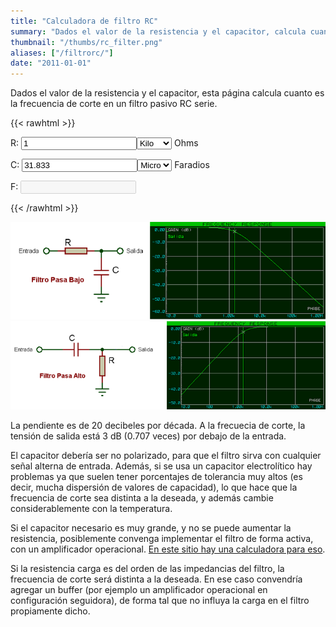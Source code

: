 ```yaml
---
title: "Calculadora de filtro RC"
summary: "Dados el valor de la resistencia y el capacitor, calcula cuanto es la frecuencia de corte en un filtro pasivo RC serie."
thumbnail: "/thumbs/rc_filter.png"
aliases: ["/filtrorc/"]
date: "2011-01-01"
---
```


Dados el valor de la resistencia y el capacitor, esta página calcula cuanto es la frecuencia de corte en un filtro pasivo RC serie.

{{< rawhtml >}}
<form action="">
<p>R: <input id="r" value="1"  type="number"/><select id="rScale" >
  <option></option>
  <option selected="selected">Kilo</option>
  <option>Mega</option>
</select> Ohms</p>
<p>C: <input id="c" value="31.833"  type="number"/><select id="cScale" >
  <option>Pico</option>
  <option>Nano</option>
  <option selected="selected">Micro</option>
  <option>Mili</option>
</select> Faradios</p>
<p>F: <input id="f" disabled="disabled" /></p>
</form>
<script src="/inc/calculators/rc_filter.js"></script>
{{< /rawhtml >}}

![Esquematico Filtro RC pasa bajos](/images/filtropasabajos.png)
![Esquematico Filtro RC pasa altos](/images/filtropasaaltos.png)

La pendiente es de 20 decibeles por década. A la frecuecia de corte, la tensión de salida está 3 dB (0.707 veces) por debajo de la entrada.

El capacitor debería ser no polarizado, para que el filtro sirva con cualquier señal alterna de entrada. Además, si se usa un capacitor electrolítico hay problemas ya que suelen tener porcentajes de tolerancia muy altos (es decir, mucha dispersión de valores de capacidad), lo que hace que la frecuencia de corte sea distinta a la deseada, y además cambie considerablemente con la temperatura.

Si el capacitor necesario es muy grande, y no se puede aumentar la resistencia, posiblemente convenga implementar el filtro de forma activa, con un amplificador operacional. [En este sitio hay una calculadora para eso](http://sim.okawa-denshi.jp/en/OPseikiLowkeisan.htm).

Si la resistencia carga es del orden de las impedancias del filtro, la frecuencia de corte será distinta a la deseada. En ese caso convendría agregar un buffer (por ejemplo un amplificador operacional en configuración seguidora), de forma tal que no influya la carga en el filtro propiamente dicho.
